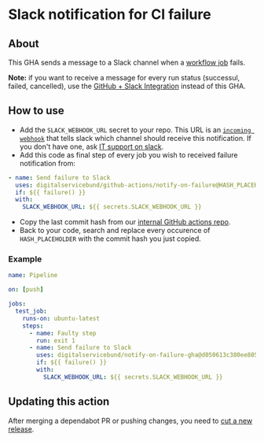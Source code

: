 # Slack notification for CI failure

## About

This GHA sends a message to a Slack channel when a [workflow job](https://docs.github.com/en/actions/learn-github-actions/understanding-github-actions#jobs) fails.

**Note:** if you want to receive a message for every run status (successul, failed, cancelled), use the [GitHub + Slack Integration](https://github.com/integrations/slack#actions-workflow-notifications) instead of this GHA.

## How to use

- Add the `SLACK_WEBHOOK_URL` secret to your repo. This URL is an [`incoming webhook`](https://api.slack.com/legacy/custom-integrations/messaging/webhooks) that tells slack which channel should receive this notification. If you don't have one, ask [IT support on slack](https://digitalservicebund.slack.com/archives/C02SB73D90F).
- Add this code as final step of every job you wish to received failure notification from:

```yaml
- name: Send failure to Slack
  uses: digitalservicebund/github-actions/notify-on-failure@HASH_PLACEHOLDER
  if: ${{ failure() }}
  with:
    SLACK_WEBHOOK_URL: ${{ secrets.SLACK_WEBHOOK_URL }}
```
- Copy the last commit hash from our [internal GitHub actions repo](https://github.com/digitalservicebund/github-actions/commits/main/notify-on-failure).
- Back to your code, search and replace every occurence of `HASH_PLACEHOLDER` with the commit hash you just copied.

### Example

```yaml
name: Pipeline

on: [push]

jobs:
  test_job:
    runs-on: ubuntu-latest
    steps:
      - name: Faulty step
        run: exit 1
      - name: Send failure to Slack
        uses: digitalservicebund/notify-on-failure-gha@d050613c380ee805de056e6ba37eb6676a98ce4f # v1.1.0
        if: ${{ failure() }}
        with:
          SLACK_WEBHOOK_URL: ${{ secrets.SLACK_WEBHOOK_URL }}
```

## Updating this action

After merging a dependabot PR or pushing changes, you need to [cut a new release](https://docs.github.com/en/repositories/releasing-projects-on-github/managing-releases-in-a-repository).
